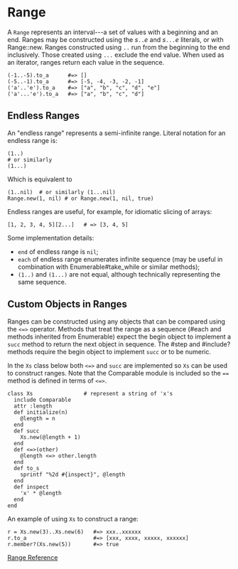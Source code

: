 # Range

A `Range` represents an interval---a set of values with a beginning and an
end. Ranges may be constructed using the *s*`..`*e* and *s*`...`*e* literals,
or with Range::new. Ranges constructed using `..` run from the beginning to
the end inclusively. Those created using `...` exclude the end value. When
used as an iterator, ranges return each value in the sequence.

    (-1..-5).to_a      #=> []
    (-5..-1).to_a      #=> [-5, -4, -3, -2, -1]
    ('a'..'e').to_a    #=> ["a", "b", "c", "d", "e"]
    ('a'...'e').to_a   #=> ["a", "b", "c", "d"]

## Endless Ranges

An "endless range" represents a semi-infinite range. Literal notation for an
endless range is:

    (1..)
    # or similarly
    (1...)

Which is equivalent to

    (1..nil)  # or similarly (1...nil)
    Range.new(1, nil) # or Range.new(1, nil, true)

Endless ranges are useful, for example, for idiomatic slicing of arrays:

    [1, 2, 3, 4, 5][2...]   # => [3, 4, 5]

Some implementation details:

*   `end` of endless range is `nil`;
*   `each` of endless range enumerates infinite sequence (may be useful in
    combination with Enumerable#take_while or similar methods);
*   `(1..)` and `(1...)` are not equal, although technically representing the
    same sequence.


## Custom Objects in Ranges

Ranges can be constructed using any objects that can be compared using the
`<=>` operator. Methods that treat the range as a sequence (#each and methods
inherited from Enumerable) expect the begin object to implement a `succ`
method to return the next object in sequence. The #step and #include? methods
require the begin object to implement `succ` or to be numeric.

In the `Xs` class below both `<=>` and `succ` are implemented so `Xs` can be
used to construct ranges. Note that the Comparable module is included so the
`==` method is defined in terms of `<=>`.

    class Xs                # represent a string of 'x's
      include Comparable
      attr :length
      def initialize(n)
        @length = n
      end
      def succ
        Xs.new(@length + 1)
      end
      def <=>(other)
        @length <=> other.length
      end
      def to_s
        sprintf "%2d #{inspect}", @length
      end
      def inspect
        'x' * @length
      end
    end

An example of using `Xs` to construct a range:

    r = Xs.new(3)..Xs.new(6)   #=> xxx..xxxxxx
    r.to_a                     #=> [xxx, xxxx, xxxxx, xxxxxx]
    r.member?(Xs.new(5))       #=> true

[Range Reference](https://ruby-doc.org/core-2.6/Range.html)
